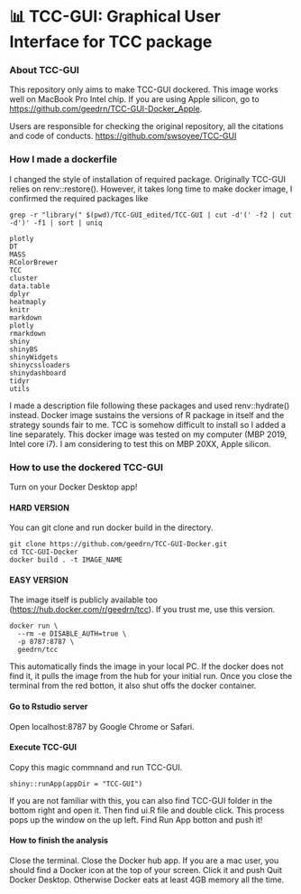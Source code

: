 # 📊 TCC-GUI: Graphical User Interface for TCC package
### About TCC-GUI
This repository only aims to make TCC-GUI dockered. This image works well on MacBook Pro Intel chip.
If you are using Apple silicon, go to https://github.com/geedrn/TCC-GUI-Docker_Apple.

Users are responsible for checking the original repository, all the citations and code of conducts. 
https://github.com/swsoyee/TCC-GUI

### How I made a dockerfile
I changed the style of installation of required package. Originally TCC-GUI relies on renv::restore(). However, it takes long time to make docker image, I confirmed the required packages like

```bash=
grep -r "library(" $(pwd)/TCC-GUI_edited/TCC-GUI | cut -d'(' -f2 | cut -d')' -f1 | sort | uniq

plotly
DT
MASS
RColorBrewer
TCC
cluster
data.table
dplyr
heatmaply
knitr
markdown
plotly
rmarkdown
shiny
shinyBS
shinyWidgets
shinycssloaders
shinydashboard
tidyr
utils
```

I made a description file following these packages and used renv::hydrate() instead. Docker image sustains the versions of R package in itself and the strategy sounds fair to me. TCC is somehow difficult to install so I added a line separately.
This docker image was tested on my computer (MBP 2019, Intel core i7). I am considering to test this on MBP 20XX, Apple silicon.

### How to use the dockered TCC-GUI
Turn on your Docker Desktop app!

#### HARD VERSION
You can git clone and run docker build in the directory.

```bash=
git clone https://github.com/geedrn/TCC-GUI-Docker.git
cd TCC-GUI-Docker
docker build . -t IMAGE_NAME
```
#### EASY VERSION
The image itself is publicly available too (https://hub.docker.com/r/geedrn/tcc). If you trust me, use this version.

```bash=
docker run \
  --rm -e DISABLE_AUTH=true \
  -p 8787:8787 \
  geedrn/tcc
```

This automatically finds the image in your local PC. If the docker does not find it, it pulls the image from the hub for your initial run. Once you close the terminal from the red botton, it also shut offs the docker container.

#### Go to Rstudio server
Open localhost:8787 by Google Chrome or Safari. 

#### Execute TCC-GUI
Copy this magic commnand and run TCC-GUI.

```R=
shiny::runApp(appDir = "TCC-GUI")
```

If you are not familiar with this, you can also find TCC-GUI folder in the bottom right and open it. 
Then find ui.R file and double click. This process pops up the window on the up left. Find Run App botton and push it!

#### How to finish the analysis
Close the terminal. Close the Docker hub app. If you are a mac user, you should find a Docker icon at the top of your screen. Click it and push Quit Docker Desktop. Otherwise Docker eats at least 4GB memory all the time. 
